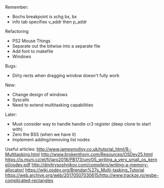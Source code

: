 Remember:
- Bochs breakpoint is xchg bx, bx
- info tab specifies v_addr then p_addr

Refactoring
- PS2 Mouse Things
- Separate out the bitwise into a separate file
- Add font to makefile
- Windows

Bugs:
- Dirty rects when dragging window doesn't fully work

New:
- Change design of windows
- Syscalls
- Need to extend multitasking capabilities

Later:
- Must consider way to handle handle cr3 register (deep clone to start with)
- Zero the BSS (when we have it)
- Implement adding/removing list nodes

Useful articles:
http://www.jamesmolloy.co.uk/tutorial_html/9.-Multitasking.html
http://www.brokenthorn.com/Resources/OSDev25.html
https://is.muni.cz/el/fi/jaro2018/PB173/um/05_writing_a_very_small_os_kernel/osdev.pdf
http://dmitrysoshnikov.com/compilers/writing-a-memory-allocator/
https://wiki.osdev.org/Brendan%27s_Multi-tasking_Tutorial
https://web.archive.org/web/20170507030615/http://www.trackze.ro/wsbe-complicated-rectangles
